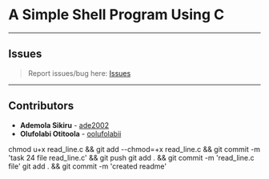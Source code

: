 # A Simple Shell Program Using C

---

## Issues

> Report issues/bug here: [Issues](https://github.com/oolufolabii/simple_shell/issues)

---

## Contributors

+ **Ademola Sikiru** - [ade2002](https://github.com/Ade2002/)
+ **Olufolabi Otitoola** - [oolufolabii](github.com/oolufolabii/)


chmod u+x read_line.c && git add --chmod=+x read_line.c && git commit -m 'task 24 file read_line.c' && git push
git add .  && git commit -m 'read_line.c file'
git add . && git commit -m 'created readme'
